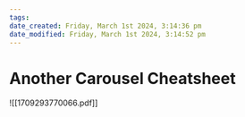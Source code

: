 ```yaml
---
tags: 
date_created: Friday, March 1st 2024, 3:14:36 pm
date_modified: Friday, March 1st 2024, 3:14:52 pm
---
```

# Another Carousel Cheatsheet
![[1709293770066.pdf]]